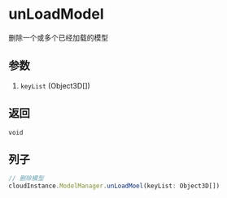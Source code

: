 # unLoadModel

删除一个或多个已经加载的模型

## 参数

1.  `keyList` (Object3D[])

## 返回

`void`

## 列子

```ts
// 删除模型
cloudInstance.ModelManager.unLoadMoel(keyList: Object3D[])

```
